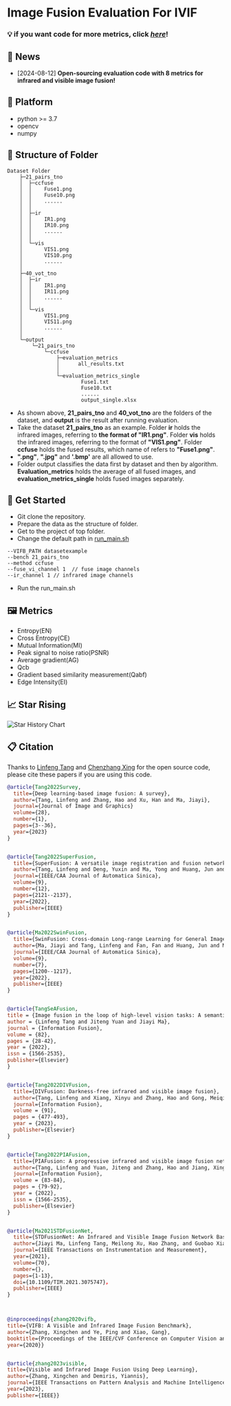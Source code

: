 # Image Fusion Evaluation For IVIF

### 💡 if you want code for more metrics, click [*here*](https://github.com/bfliu7/ImageFusion-Evaluation)!

## 📰 News
* [2024-08-12] **Open-sourcing evaluation code with 8 metrics for infrared and visible image fusion!** 

## 🗼 Platform
* python >= 3.7
* opencv
* numpy

## 🚩 Structure of Folder
```
Dataset Folder
    ├─21_pairs_tno
    │  ├─ccfuse
    │  │    Fuse1.png
    │  │    Fuse10.png
    │  │    ......
    │  │
    │  ├─ir
    │  │    IR1.png
    │  │    IR10.png
    │  │    ......
    │  │
    │  └─vis
    │       VIS1.png
    │       VIS10.png
    │       ......     
    │
    ├─40_vot_tno
    │  ├─ir
    │  │    IR1.png
    │  │    IR11.png
    │  │    ......
    │  │
    │  └─vis
    │       VIS1.png
    │       VIS11.png
    │       ......
    │       
    └─output
        └─21_pairs_tno
            └─ccfuse
                ├─evaluation_metrics
                │      all_results.txt
                │
                └─evaluation_metrics_single
                        Fuse1.txt
                        Fuse10.txt
                        ......
                        output_single.xlsx
```
* As shown above, **21_pairs_tno** and **40_vot_tno** are the folders of the dataset, and **output** is the result after running evaluation.
* Take the dataset **21_pairs_tno** as an example. Folder **ir** holds the infrared images, referring to **the format of "IR1.png"**. Folder **vis** holds the infrared images, referring to the format of **"VIS1.png"**. Folder **ccfuse** holds the fused results, which name of refers to **"Fuse1.png"**. 
* **".png"**, **".jpg"** and **'.bmp'** are all allowed to use.
* Folder output classifies the data first by dataset and then by algorithm. **Evaluation_metrics** holds the average of all fused images, and **evaluation_metrics_single** holds fused images separately.


## 💁 Get Started
* Git clone the repository.
* Prepare the data as the structure of folder.
* Get to the project of top folder. 
* Change the default path in [run_main.sh](run_main.sh)
```
--VIFB_PATH datasetexample
--bench 21_pairs_tno 
--method ccfuse 
--fuse_vi_channel 1  // fuse image channels
--ir_channel 1 // infrared image channels
```
* Run the run_main.sh
    
## 🖼️ Metrics
* Entropy(EN)
* Cross Entropy(CE)
* Mutual Information(MI)
* Peak signal to noise ratio(PSNR)
* Average gradient(AG)
* Qcb
* Gradient based similarity measurement(Qabf)
* Edge Intensity(EI)






## 📈 Star Rising
<picture>
  <source
    media="(prefers-color-scheme: dark)"[README (1).md](README%20%281%29.md)
    srcset="
      https://api.star-history.com/svg?repos=bfliu7/Image-Fusion-evaluation-python&type=Date&theme=dark
    "
  />
  <source
    media="(prefers-color-scheme: light)"
    srcset="
      https://api.star-history.com/svg?repos=bfliu7/Image-Fusion-evaluation-python&type=Date
    "
  />
  <img
    alt="Star History Chart"
    src="https://api.star-history.com/svg?repos=bfliu7/Image-Fusion-evaluation-python&type=Date"
  />
</picture>



## 📋 Citation
Thanks to [Linfeng Tang](https://github.com/Linfeng-Tang/Image-Fusion/tree/main) and [Chenzhang Xing](https://github.com/xingchenzhang/VIFB) for the open source code, please cite these papers if you are using this code.

```bibtex
@article{Tang2022Survey,
  title={Deep learning-based image fusion: A survey},
  author={Tang, Linfeng and Zhang, Hao and Xu, Han and Ma, Jiayi},  
  journal={Journal of Image and Graphics}
  volume={28},
  number={1},
  pages={3--36},
  year={2023}
}


@article{Tang2022SuperFusion,
  title={SuperFusion: A versatile image registration and fusion network with semantic awareness},
  author={Tang, Linfeng and Deng, Yuxin and Ma, Yong and Huang, Jun and Ma, Jiayi},
  journal={IEEE/CAA Journal of Automatica Sinica},
  volume={9},
  number={12},
  pages={2121--2137},
  year={2022},
  publisher={IEEE}
}


@article{Ma2022SwinFusion,
  title={SwinFusion: Cross-domain Long-range Learning for General Image Fusion via Swin Transformer},
  author={Ma, Jiayi and Tang, Linfeng and Fan, Fan and Huang, Jun and Mei, Xiaoguang and Ma, Yong},
  journal={IEEE/CAA Journal of Automatica Sinica},
  volume={9},
  number={7},
  pages={1200--1217},
  year={2022},
  publisher={IEEE}
}


@article{TangSeAFusion,
title = {Image fusion in the loop of high-level vision tasks: A semantic-aware real-time infrared and visible image fusion network},
author = {Linfeng Tang and Jiteng Yuan and Jiayi Ma},
journal = {Information Fusion},
volume = {82},
pages = {28-42},
year = {2022},
issn = {1566-2535},
publisher={Elsevier}
}


@article{Tang2022DIVFusion,
  title={DIVFusion: Darkness-free infrared and visible image fusion},
  author={Tang, Linfeng and Xiang, Xinyu and Zhang, Hao and Gong, Meiqi and Ma, Jiayi},
  journal={Information Fusion},
  volume = {91},
  pages = {477-493},
  year = {2023},
  publisher={Elsevier}
}


@article{Tang2022PIAFusion,
  title={PIAFusion: A progressive infrared and visible image fusion network based on illumination aware},
  author={Tang, Linfeng and Yuan, Jiteng and Zhang, Hao and Jiang, Xingyu and Ma, Jiayi},
  journal={Information Fusion},
  volume = {83-84},
  pages = {79-92},
  year = {2022},
  issn = {1566-2535},
  publisher={Elsevier}
}


@article{Ma2021STDFusionNet,
  title={STDFusionNet: An Infrared and Visible Image Fusion Network Based on Salient Target Detection},
  author={Jiayi Ma, Linfeng Tang, Meilong Xu, Hao Zhang, and Guobao Xiao},
  journal={IEEE Transactions on Instrumentation and Measurement},
  year={2021},
  volume={70},
  number={},
  pages={1-13},
  doi={10.1109/TIM.2021.3075747}，
  publisher={IEEE}
}



@inproceedings{zhang2020vifb,
title={VIFB: A Visible and Infrared Image Fusion Benchmark},
author={Zhang, Xingchen and Ye, Ping and Xiao, Gang},
booktitle={Proceedings of the IEEE/CVF Conference on Computer Vision and Pattern Recognition Workshops},
year={2020}}  


@article{zhang2023visible,
title={Visible and Infrared Image Fusion Using Deep Learning},
author={Zhang, Xingchen and Demiris, Yiannis},
journal={IEEE Transactions on Pattern Analysis and Machine Intelligence},
year={2023},
publisher={IEEE}}
```

